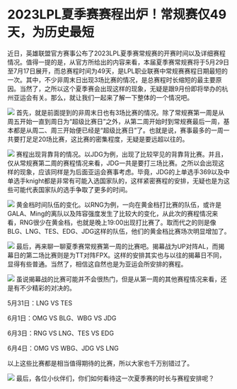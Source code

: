 # 2023LPL夏季赛赛程出炉！常规赛仅49天，为历史最短

近日，英雄联盟官方赛事公布了2023LPL夏季赛常规赛的开赛时间以及详细赛程情况。值得一提的是，从官方所给出的内容来看，本届夏季赛常规赛将于5月29日至7月17日展开，而总赛程时间为49天，是LPL职业联赛中常规赛赛程日期最短的一次。其中，不少非周末日出现3场比赛的情况，是总赛程时长缩短的最主要原因。当然了，之所以这个夏季赛会出现这样的现象，无疑是跟9月份即将举办的杭州亚运会有关。那么，就让我们一起来了解一下整体的一个情况吧。

![](https://inews.gtimg.com/news_bt/OmBVwACb2-yZ4ZdfNdT2G6DzeBr7Ck2T8KLawJc46GeBAAA/1000)
首先，就是前面提到的非周末日也有3场比赛的情况。除了常规赛第一周是从周五开始一直到周日为“超级比赛日”之外，从第二周开始时到常规赛最后一周，基本都是从周二、周三开始便已经是“超级比赛日”了。也就是说，赛事最多的一周一共要打足足20场比赛，这比赛的密集程度，无疑是要远超以往的。

![](https://inews.gtimg.com/news_bt/O1nGu_NzHojpcVKNfzM3IvD9osESq5jw_PPh2nBhlnEZwAA/1000)
赛程出现背靠背的情况。以JDG为例，出现了比较罕见的背靠背比赛。并且，仅从常规赛第二周的赛程情况来看，JDG一共是要打三场比赛。之所以会出现这样的现象，应该同样是为后面亚运会赛事考虑。毕竟，JDG的上单选手369以及中单选手knight都是非常有可能入选国家队的，这样紧密赛程的安排，无疑也是为这些可能代表国家队的选手争取了更多的时间。

![](https://inews.gtimg.com/news_bt/OoewHbSuWwDzPueLnHKoCmCJE8bu_CfCxduAPZAj-VUWMAA/1000)
黄金档时间队伍的变化。以RNG为例，一向在黄金档打比赛的队伍，或许是GALA、Ming的离队以及阵容强度发生了比较大的变化，从此次的赛程情况来看，RNG很少在黄金档，也就是晚上19:00出现打比赛了。取而代之的则是像BLG、LNG、TES、EDG、JDG这样的队伍，他们的黄金档比赛场次明显增加了。

![](https://inews.gtimg.com/news_bt/OpEc9wPzWiLDmlpMIvRAb5SLyfYz1UqfcKxzSllOlLrH8AA/1000)
最后，再来聊一聊夏季赛常规赛第一周的比赛吧。揭幕战为UP对阵AL，而揭幕日的第二场比赛则是为TT对阵FPX。这样的安排其实也与以往的揭幕日不同，显得有些普通。当然了，相信这自然也是为亚运会所安排的赛程。

![](https://inews.gtimg.com/news_bt/O27WOP7hUEToVM9pHOBAKzv_5VHOudeJ7sddG24sxrsZEAA/1000)
虽说揭幕战的比赛可能并不会很热门，但是从第一周的其他赛程情况来看，还是有不少精彩的对决的。

5月31日：LNG VS TES

6月1日：OMG VS BLG、WBG VS JDG

6月3日：RNG VS LNG、TES VS EDG

6月4日：OMG VS WBG、JDG VS LNG

以上这些比赛都是相当值得期待的比赛，所以大家也千万别错过了。

![](https://inews.gtimg.com/news_bt/OFCoAGbgQkd8-m5AAOk0tT0rOXoA_GH8z6weoKoj1cSfwAA/1000)
最后，各位小伙伴们，你们如何看待这一次夏季赛的时长与赛程安排呢？

